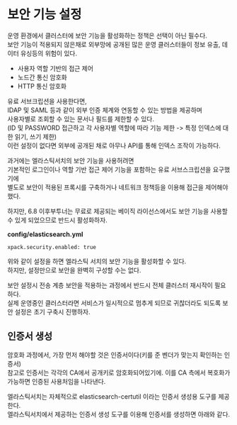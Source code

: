 # 보안 기능 설정

운영 환경에서 클러스터에 보안 기능을 활성화하는 정책은 선택이 아닌 필수다.  
보안 기능이 적용되지 않은채로 외부망에 공개된 많은 운영 클러스터들이 정보 유출, 데이터 유싱등의 위험이 있다.  
 
* 사용자 역할 기반의 접근 제어 
* 노드간 통신 암호화 
* HTTP 통신 암호화 
 
유료 서브크립션을 사용한다면,   
IDAP 및 SAML 등과 같이 외부 인증 체계와 연동할 수 있는 방법을 제공하며    
사용자별로 조회할 수 있는 문서나 필드를 제한할 수 있다.       
(ID 및 PASSWORD 접근하고 각 사용자별 역할에 따라 기능 제한 -> 특정 인덱스에 대한 읽기, 쓰기 제한)   
이런 설정이 없다면 외부에 공개된 채로 아무나 API를 통해 인덱스 조작이 가능하다.     
   
과거에는 엘라스틱서치의 보안 기능을 사용허려면    
기본적인 로그인이나 역할 기반 접근 제어 기능을 포함하는 유료 서브스크립션을 요구했기에       
별도로 보안이 적용된 프록시를 구축하거나 네트워크 정책등을 이용해 접근을 제어해야했다.   

하지만, 6.8 이후부투너는 무료로 제공되는 베이직 라이선스에서도 보안 기능을 사용할 수 있게 되었으므로 반드시 활성화하자.   

**config/elasticsearch.yml**
```
xpack.security.enabled: true
```
위와 같이 설정을 하면 엘라스틱 서치의 보안 기능을 활성화할 수 있다.   
하지만, 설정만으로 보안을 완벽히 구성할 수는 없다.   
  
보안 설정시 전송 계층 보안을 적용하는 과정에서 반드시 전체 클러스터 재시작이 필요하다.     
실제 운영중인 클러스터라면 서비스가 일시적으로 멈추게 되므로 귀찮더라도 되도록 보안 설정은 초기 구축시 진행하자.  

## 인증서 생성 
 
암호화 과정에서, 가장 먼저 해야할 것은 인증서이다(키를 준 벤더가 맞는지 확인하는 인증서)      
참고로 인증서는 각각의 CA에서 공개키로 암호화되어있기에. 이를 CA 측에서 복호화가 가능하면 인증된 사용처임을 나타낸다.   

엘라스틱서치는 자체적으로 elasticsearch-certutil 이라는 인증서 생성용 도구를 제공한다.   
엘라스틱서치에서 제공하는 인증서 생성 도구를 이용해 인증서를 생성하면 아래와 같다.   

